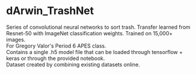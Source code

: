 # dArwin_TrashNet
Series of convolutional neural networks to sort trash. Transfer learned from Resnet-50 with ImageNet classification weights. Trained on 15,000+ images.   
For Gregory Valor's Period 6 APES class.  
Contains a single .h5 model file that can be loaded through tensorflow + keras or through the provided notebook.  
Dataset created by combining existing datasets online.
